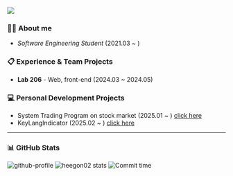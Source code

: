 <a href="https://hits.seeyoufarm.com"><img src="https://hits.seeyoufarm.com/api/count/incr/badge.svg?url=https%3A%2F%2Fgithub.com%2Fhuigon-kim&count_bg=%2379C83D&title_bg=%23555555&icon=&icon_color=%23E7E7E7&title=hits&edge_flat=false"/></a>

### 🙋‍♂️ About me
- *Software Engineering Student* (2021.03 ~ )

### 📋 Experience & Team Projects
- **Lab 206** - Web, front-end (2024.03 ~ 2024.05)

### 💻 Personal Development Projects
- System Trading Program on stock market (2025.01 ~ )  [click here](https://github.com/heegon02/SystemTrading)
- KeyLangIndicator (2025.02 ~ ) [click here](https://github.com/heegon02/HanEngStatus)


---
### 📊 GitHub Stats
![github-profile](http://github-profile-summary-cards.vercel.app/api/cards/profile-details?username=heegon02&theme=vue)
![heegon02 stats](http://github-profile-summary-cards.vercel.app/api/cards/stats?username=heegon02&theme=vue)
![Commit time](http://github-profile-summary-cards.vercel.app/api/cards/productive-time?username=heegon02&theme=vue&utcOffset=9)
